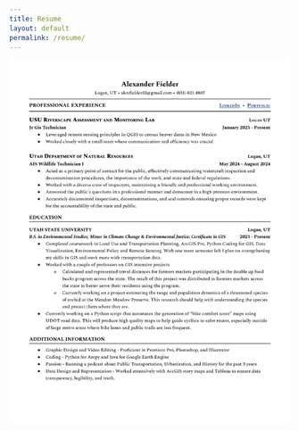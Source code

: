 ```yaml
---
title: Resume
layout: default
permalink: /resume/
---
```

![Resume](assets/_pdf/ONE-PAGE-RESUME.png)
